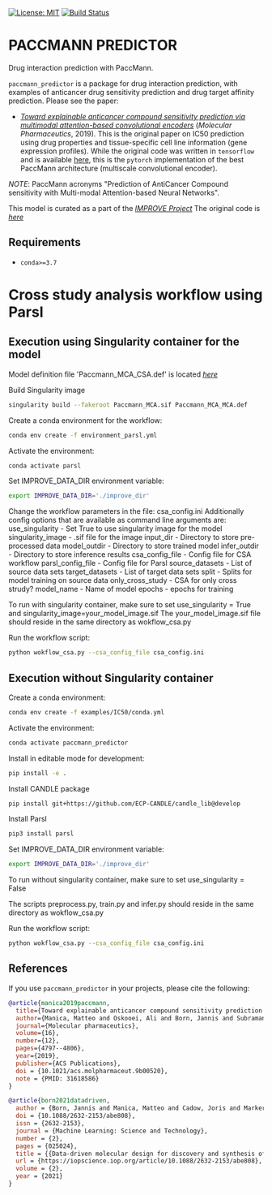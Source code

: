 [![License: MIT](https://img.shields.io/badge/License-MIT-yellow.svg)](https://opensource.org/licenses/MIT)
[![Build Status](https://github.com/PaccMann/paccmann_predictor/actions/workflows/build.yml/badge.svg)](https://github.com/PaccMann/paccmann_predictor/actions/workflows/build.yml)

# PACCMANN PREDICTOR

Drug interaction prediction with PaccMann.

`paccmann_predictor` is a package for drug interaction prediction, with examples of 
anticancer drug sensitivity prediction and drug target affinity prediction. Please see the paper:

- [_Toward explainable anticancer compound sensitivity prediction via multimodal attention-based convolutional encoders_](https://doi.org/10.1021/acs.molpharmaceut.9b00520) (*Molecular Pharmaceutics*, 2019). This is the original paper on IC50 prediction using drug properties and tissue-specific cell line information (gene expression profiles). While the original code was written in `tensorflow` and is available [here](https://github.com/drugilsberg/paccmann), this is the `pytorch` implementation of the best PaccMann architecture (multiscale convolutional encoder).


*NOTE*: PaccMann acronyms "Prediction of AntiCancer Compound sensitivity with Multi-modal Attention-based Neural Networks".

This model is curated as a part of the [_IMPROVE Project_](https://github.com/JDACS4C-IMPROVE)
The original code is [_here_](https://github.com/PaccMann/paccmann_predictor)

## Requirements

- `conda>=3.7`

# Cross study analysis workflow using Parsl

## Execution using Singularity container for the model
Model definition file 'Paccmann_MCA_CSA.def' is located [_here_](https://github.com/JDACS4C-IMPROVE/Singularity/tree/develop/definitions) 

Build Singularity image
```sh
singularity build --fakeroot Paccmann_MCA.sif Paccmann_MCA_MCA.def 
```

Create a conda environment for the workflow:

```sh
conda env create -f environment_parsl.yml
```

Activate the environment:

```sh
conda activate parsl
```
Set IMPROVE_DATA_DIR environment variable:
```sh
export IMPROVE_DATA_DIR='./improve_dir'
```

Change the workflow parameters in the file: csa_config.ini
Additionally config options that are available as command line arguments are: 
  use_singularity - Set True to use singularity image for the model
  singularity_image - .sif file for the image
  input_dir - Directory to store pre-processed data
  model_outdir - Directory to store trained model
  infer_outdir - Directory to store inference results
  csa_config_file - Config file for CSA workflow
  parsl_config_file - Config file for Parsl
  source_datasets - List of source data sets
  target_datasets - List of target data sets
  split - Splits for model training on source data
  only_cross_study - CSA for only cross strudy?
  model_name - Name of model
  epochs - epochs for training

To run with singularity container, make sure to set use_singularity = True and singularity_image=your_model_image.sif
The your_model_image.sif file should reside in the same directory as wokflow_csa.py

Run the workflow script: 
```sh
python wokflow_csa.py --csa_config_file csa_config.ini
```

## Execution without Singularity container
Create a conda environment:

```sh
conda env create -f examples/IC50/conda.yml
```

Activate the environment:

```sh
conda activate paccmann_predictor
```

Install in editable mode for development:

```sh
pip install -e .
```
Install CANDLE package
```sh
pip install git+https://github.com/ECP-CANDLE/candle_lib@develop
```
Install Parsl
```sh
pip3 install parsl
```
Set IMPROVE_DATA_DIR environment variable:
```sh
export IMPROVE_DATA_DIR='./improve_dir'
```

To run without singularity container, make sure to set use_singularity = False

The scripts preprocess.py, train.py and infer.py should reside in the same directory as wokflow_csa.py

Run the workflow script: 
```sh
python wokflow_csa.py --csa_config_file csa_config.ini
```


## References

If you use `paccmann_predictor` in your projects, please cite the following:

```bib
@article{manica2019paccmann,
  title={Toward explainable anticancer compound sensitivity prediction via multimodal attention-based convolutional encoders},
  author={Manica, Matteo and Oskooei, Ali and Born, Jannis and Subramanian, Vigneshwari and S{\'a}ez-Rodr{\'\i}guez, Julio and Mart{\'\i}nez, Mar{\'\i}a Rodr{\'\i}guez},
  journal={Molecular pharmaceutics},
  volume={16},
  number={12},
  pages={4797--4806},
  year={2019},
  publisher={ACS Publications},
  doi = {10.1021/acs.molpharmaceut.9b00520},
  note = {PMID: 31618586}
}

@article{born2021datadriven,
  author = {Born, Jannis and Manica, Matteo and Cadow, Joris and Markert, Greta and Mill, Nil Adell and Filipavicius, Modestas and Janakarajan, Nikita and Cardinale, Antonio and Laino, Teodoro and {Rodr{\'{i}}guez Mart{\'{i}}nez}, Mar{\'{i}}a},
  doi = {10.1088/2632-2153/abe808},
  issn = {2632-2153},
  journal = {Machine Learning: Science and Technology},
  number = {2},
  pages = {025024},
  title = {{Data-driven molecular design for discovery and synthesis of novel ligands: a case study on SARS-CoV-2}},
  url = {https://iopscience.iop.org/article/10.1088/2632-2153/abe808},
  volume = {2},
  year = {2021}
}
```

